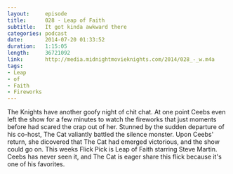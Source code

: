 ```yaml
---
layout:     episode
title:      028 - Leap of Faith
subtitle:   It got kinda awkward there
categories: podcast
date:       2014-07-20 01:33:52
duration:   1:15:05
length:     36721092
link:       http://media.midnightmovieknights.com/2014/028_-_w.m4a
tags:
- Leap
- of
- Faith
- Fireworks
---
```

The Knights have another goofy night of chit chat. At one point Ceebs even left the show for a few minutes to watch the fireworks that just moments before had scared the crap out of her. Stunned by the sudden departure of his co-host, The Cat valiantly battled the silence monster. Upon Ceebs' return, she dicovered that The Cat had emerged victorious, and the show could go on. This weeks Flick Pick is Leap of Faith starring Steve Martin. Ceebs has never seen it, and The Cat is eager share this flick because it's one of his favorites.